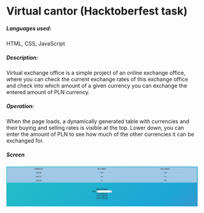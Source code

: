 # Virtual cantor (Hacktoberfest task)

##### Languages used:
HTML, CSS, JavaScript

##### Description:
Virtual exchange office is a simple project of an online exchange office, where you can check the current exchange rates of this exchange office and check into which amount of a given currency you can exchange the entered amount of PLN currency.

##### Operation:
When the page loads, a dynamically generated table with currencies and their buying and selling rates is visible at the top. Lower down, you can enter the amount of PLN to see how much of the other currencies it can be exchanged for.

##### Screen
![Screen](screen.JPG)
